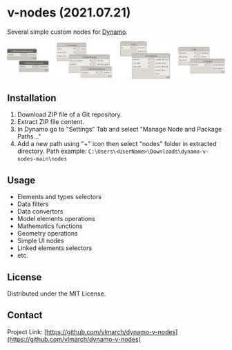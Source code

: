# v-nodes (2021.07.21)

Several simple custom nodes for [Dynamo](https://dynamobim.org).

![title_img.png](img/title_img.png)

## Installation

1. Download ZIP file of a Git repository.
2. Extract ZIP file content.
3. In Dynamo go to "Settings" Tab and select "Manage Node and Package Paths..."
4. Add a new path using "+" icon then select "nodes" folder in extracted directory. Path example: `C:\Users\<UserName>\Downloads\dynamo-v-nodes-main\nodes`

## Usage

- Elements and types selectors
- Data filters
- Data convertors
- Model elements operations
- Mathematics functions
- Geometry operations
- Simple UI nodes
- Linked elements selectors
- etc.

## License

Distributed under the MIT License.

## Contact

Project Link: [https://github.com/vlmarch/dynamo-v-nodes](https://github.com/vlmarch/dynamo-v-nodes)